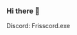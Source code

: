 ### Hi there 👋
Discord: Frisscord.exe

<!--
**Frisscord/Frisscord** is a ✨ _special_ ✨ repository because its `README.md` (this file) appears on your GitHub profile.

Here are some ideas to get you started:

- 🔭 I’m currently working on Gamesucht Bot
- 🌱 I’m currently learning Python and learning general programming skills
- 👯 I’m looking to collaborate on ...
- 🤔 I’m looking for help with ...
- 💬 Ask me about ...
- 📫 How to reach me: Discord: Frisscord.exe
- 😄 Pronouns: ...
- ⚡ Fun fact: ...
-->
